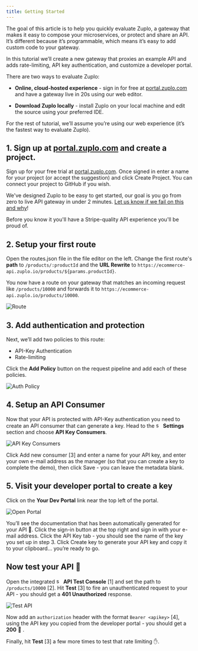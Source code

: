 ```yaml
---
title: Getting Started
---
```


The goal of this article is to help you quickly evaluate Zuplo, a gateway that makes it easy to compose your microservices, or protect and share an API. It’s different because it’s programmable, which means it’s easy to add custom code to your gateway.

In this tutorial we’ll create a new gateway that proxies an example API and adds rate-limiting, API key authentication, and customize a developer portal.

There are two ways to evaluate Zuplo:

- **Online, cloud-hosted experience** - sign in for free at [portal.zuplo.com](http://portal.zuplo.com) and have a gateway live in 20s using our web editor.

  <CtaButton text="Sign in →" url="https://zuplo.link/38QeWy5" />

- **Download Zuplo locally** - install Zuplo on your local machine and edit the source using your preferred IDE.

   <CtaButton text="Download" url="https://zuplo.link/38I8HfY" />

For the rest of tutorial, we’ll assume you’re using our web experience (it’s the fastest way to evaluate Zuplo).

## 1. Sign up at [portal.zuplo.com](http://portal.zuplo.com) and create a project.

Sign up for your free trial at [portal.zuplo.com](http://portal.zuplo.com). Once signed in enter a name for your project (or accept the suggestion) and click Create Project. You can connect your project to GitHub if you wish.

We've designed Zuplo to be easy to get started, our goal is you go from zero to live API gateway in under 2 minutes. [Let us know if we fail on this and why](https://discord.gg/CEZrnZN897)!

Before you know it you'll have a Stripe-quality API experience you'll be proud of.

## 2. Setup your first route

Open the routes.json file in the file editor on the left. Change the first route's **path** to `/products/:productId` and the **URL Rewrite** to `https://ecommerce-api.zuplo.io/products/${params.productId}`.

You now have a route on your gateway that matches an incoming request like `/products/10000` and forwards it to `https://ecommerce-api.zuplo.io/products/10000`.

![Route](../../static/media/embed/getting-started/route.png)

## 3. Add authentication and protection

Next, we’ll add two policies to this route:

- API-Key Authentication
- Rate-limiting

Click the **Add Policy** button on the request pipeline and add each of these policies.

![Auth Policy](../../static/media/embed/getting-started/auth-policy.png)

## 4. Setup an API Consumer

Now that your API is protected with API-Key authentication you need to create an API consumer that can generate a key. Head to the <image width="15" height="15" src="../../static/media/embed/getting-started/settings.png" alt="settings" /> **Settings** section and choose **API Key Consumers**.

![API Key Consumers](../../static/media/embed/getting-started/api-key-consumers.png)

Click Add new consumer [3] and enter a name for your API key, and enter your own e-mail address as the manager (so that you can create a key to complete the demo), then click Save - you can leave the metadata blank.

## 5. Visit your developer portal to create a key

Click on the **Your Dev Portal** link near the top left of the portal.

![Open Portal](../../static/media/embed/getting-started/open-portal.png)

You’ll see the documentation that has been automatically generated for your API 🎉. Click the sign-in button at the top right and sign in with your e-mail address. Click the API Key tab - you should see the name of the key you set up in step 3. Click Create key to generate your API key and copy it to your clipboard... you’re ready to go.

## Now test your API 🚀

Open the integrated <image width="15" height="15" src="../../static/media/embed/getting-started/test-console.png" alt="settings" /> **API Test Console** [1] and set the path to `/products/10000` [2]. Hit **Test** [3] to fire an unauthenticated request to your API - you should get a **401 Unauthorized** response.

![Test API](../../static/media/embed/getting-started/test-api.png)

Now add an `authorization` header with the format `Bearer <apikey>` [4], using the API key you copied from the developer portal - you should get a **200** 🎊 .

Finally, hit **Test** [3] a few more times to test that rate limiting ✋.
